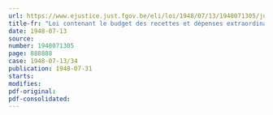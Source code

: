 ```yaml
---
url: https://www.ejustice.just.fgov.be/eli/loi/1948/07/13/1948071305/justel
title-fr: "Loi contenant le budget des recettes et dépenses extraordinaires de l'exercice 1948"
date: 1948-07-13
source:
number: 1948071305
page: 888888
case: 1948-07-13/34
publication: 1948-07-31
starts:
modifies:
pdf-original:
pdf-consolidated:
---
```


